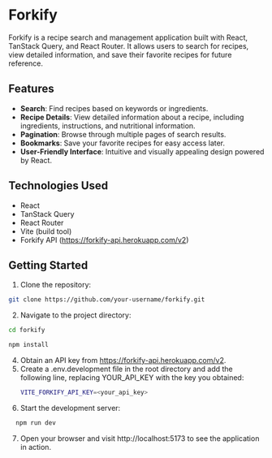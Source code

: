 # Forkify

Forkify is a recipe search and management application built with React, TanStack Query, and React Router. It allows users to search for recipes, view detailed information, and save their favorite recipes for future reference.

## Features

- **Search**: Find recipes based on keywords or ingredients.
- **Recipe Details**: View detailed information about a recipe, including ingredients, instructions, and nutritional information.
- **Pagination**: Browse through multiple pages of search results.
- **Bookmarks**: Save your favorite recipes for easy access later.
- **User-Friendly Interface**: Intuitive and visually appealing design powered by React.

## Technologies Used

- React
- TanStack Query
- React Router
- Vite (build tool)
- Forkify API (https://forkify-api.herokuapp.com/v2)

## Getting Started

1. Clone the repository:

```bash
git clone https://github.com/your-username/forkify.git
```

2. Navigate to the project directory:

```bash
cd forkify
```

```bash
npm install
```

4. Obtain an API key from https://forkify-api.herokuapp.com/v2.
5. Create a .env.development file in the root directory and add the following line, replacing YOUR_API_KEY with the key you obtained:
   ```bash
   VITE_FORKIFY_API_KEY=<your_api_key>
   ```
6. Start the development server:
  ```bash
    npm run dev
  ```
7. Open your browser and visit http://localhost:5173 to see the application in action.

